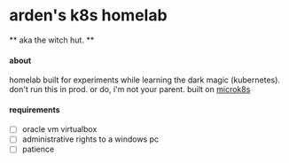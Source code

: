 # arden's k8s homelab
** aka the witch hut. ** 

#### about
homelab built for experiments while learning the dark magic (kubernetes).  don't run this in prod.  or do, i'm not your parent.
built on [microk8s](https://github.com/ubuntu/microk8s)

#### requirements
- [ ] oracle vm virtualbox
- [ ] administrative rights to a windows pc
- [ ] patience 
